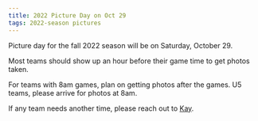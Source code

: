 ```yaml
---
title: 2022 Picture Day on Oct 29
tags: 2022-season pictures
---
```


Picture day for the fall 2022 season will be on Saturday, October 29.

Most teams should show up an hour before their game time to get
photos taken.

For teams with 8am games, plan on getting photos after the games.
U5 teams, please arrive for photos at 8am.

If any team needs another time, please reach out to
[Kay](mailto:kayemmert@yahoo.com).
